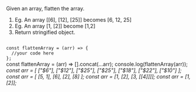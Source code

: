 Given an array, flatten the array.

1. Eg. An array [[6], [12], [25]] becomes [6, 12, 25]
2. Eg. An array [1, [2]] become [1,2]
3. Return stringified object.

<Editor lang="javascript" type="exercise" testMode="multipleInput">
<code>
const flattenArray = (arr) => {
  //your code here
};
</code>

<solution>
const flattenArray = (arr) => [].concat(...arr);
</solution>

<testcases>
<caller>
console.log(flattenArray(arr));
</caller>
<testcase>
<i>
const arr = [
  ["$6"],
  ["$12"],
  ["$25"],
  ["$25"],
  ["$18"],
  ["$22"],
  ["$10"]
];
</i>
</testcase>
<testcase>
<i>
const arr  = [
  [5, 1],
  [6],
  [2],
  [8]
];
</i>
</testcase>
<testcase>
<i>
const arr  = [1, [2], [3, [[4]]]];
</i>
</testcase>
<testcase>
<i>
const arr  = [1, [2]];
</i>
</testcase>
</testcases>
</Editor>